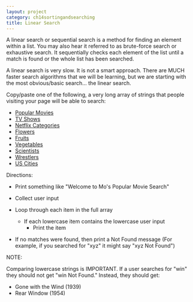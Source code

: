 ```yaml
---
layout: project
category: ch14sortingandsearching
title: Linear Search
---
```

A linear search or sequential search is a method for finding an element within a list. You may also hear it referred to as brute-force search or exhaustive search. It sequentially checks each element of the list until a match is found or the whole list has been searched.

A linear search is very slow. It is not a smart approach. There are MUCH faster search algorithms that we will be learning, but we are starting with the most obvious/basic search... the linear search.

Copy/paste one of the following, a very long array of strings that people visiting your page will be able to search:


  - [Popular Movies](https://github.com/dariusk/corpora/blob/master/data/film-tv/popular-movies.json)
  - [TV Shows](https://github.com/dariusk/corpora/blob/master/data/film-tv/tv_shows.json)
  - [Netflix Categories](https://github.com/dariusk/corpora/blob/master/data/film-tv/netflix-categories.json)
  - [Flowers](https://github.com/dariusk/corpora/blob/master/data/plants/flowers.json)
  - [Fruits](https://github.com/dariusk/corpora/blob/master/data/foods/fruits.json)
  - [Vegetables](https://github.com/dariusk/corpora/blob/master/data/foods/vegetables.json)
  - [Scientists](https://github.com/dariusk/corpora/blob/master/data/humans/scientists.json)
  - [Wrestlers](https://github.com/dariusk/corpora/blob/master/data/humans/wrestlers.json)
  - [US Cities](https://gist.github.com/norcal82/42440bd06a67eb7d9616)

Directions:

- Print something like "Welcome to Mo's Popular Movie Search"

- Collect user input

- Loop through each item in the full array
  - If each lowercase item contains the lowercase user input
    - Print the item
- If no matches were found, then print a Not Found message (For example, if you searched for "xyz" it might say "xyz Not Found")


NOTE:

Comparing lowercase strings is IMPORTANT. If a user searches for "win" they should not get "win Not Found." Instead, they should get:
- Gone with the Wind (1939)
- Rear Window (1954)
